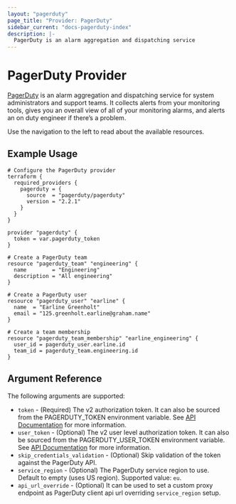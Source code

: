 ```yaml
---
layout: "pagerduty"
page_title: "Provider: PagerDuty"
sidebar_current: "docs-pagerduty-index"
description: |-
  PagerDuty is an alarm aggregation and dispatching service
---
```


# PagerDuty Provider

[PagerDuty](https://www.pagerduty.com/) is an alarm aggregation and dispatching service for system administrators and support teams. It collects alerts from your monitoring tools, gives you an overall view of all of your monitoring alarms, and alerts an on duty engineer if there’s a problem.

Use the navigation to the left to read about the available resources.

## Example Usage

```hcl
# Configure the PagerDuty provider
terraform {
  required_providers {
    pagerduty = {
      source  = "pagerduty/pagerduty"
      version = "2.2.1"
    }
  }
}

provider "pagerduty" {
  token = var.pagerduty_token
}

# Create a PagerDuty team
resource "pagerduty_team" "engineering" {
  name        = "Engineering"
  description = "All engineering"
}

# Create a PagerDuty user
resource "pagerduty_user" "earline" {
  name  = "Earline Greenholt"
  email = "125.greenholt.earline@graham.name"
}

# Create a team membership
resource "pagerduty_team_membership" "earline_engineering" {
  user_id = pagerduty_user.earline.id
  team_id = pagerduty_team.engineering.id
}
```

## Argument Reference

The following arguments are supported:

* `token` - (Required) The v2 authorization token. It can also be sourced from the PAGERDUTY_TOKEN environment variable. See [API Documentation](https://developer.pagerduty.com/docs/rest-api-v2/authentication/) for more information.
* `user_token` - (Optional) The v2 user level authorization token. It can also be sourced from the PAGERDUTY_USER_TOKEN environment variable. See [API Documentation](https://developer.pagerduty.com/docs/rest-api-v2/authentication/) for more information.
* `skip_credentials_validation` - (Optional) Skip validation of the token against the PagerDuty API.
* `service_region` - (Optional) The PagerDuty service region to use. Default to empty (uses US region). Supported value: `eu`.
* `api_url_override` - (Optional) It can be used to set a custom proxy endpoint as PagerDuty client api url overriding `service_region` setup.
